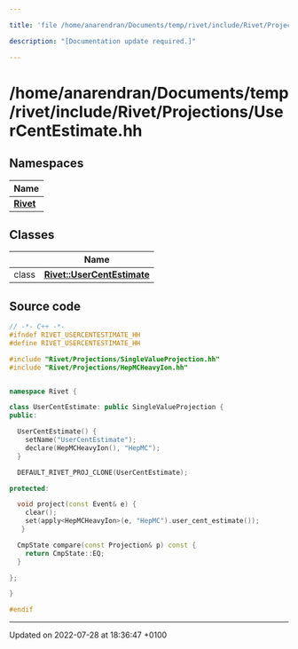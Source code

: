 ```yaml
---

title: 'file /home/anarendran/Documents/temp/rivet/include/Rivet/Projections/UserCentEstimate.hh'

description: "[Documentation update required.]"

---
```


# /home/anarendran/Documents/temp/rivet/include/Rivet/Projections/UserCentEstimate.hh



## Namespaces

| Name           |
| -------------- |
| **[Rivet](/documentation/code/namespaces/namespacerivet/)**  |

## Classes

|                | Name           |
| -------------- | -------------- |
| class | **[Rivet::UserCentEstimate](/documentation/code/classes/classrivet_1_1usercentestimate/)**  |




## Source code

```cpp
// -*- C++ -*-
#ifndef RIVET_USERCENTESTIMATE_HH
#define RIVET_USERCENTESTIMATE_HH

#include "Rivet/Projections/SingleValueProjection.hh"
#include "Rivet/Projections/HepMCHeavyIon.hh"


namespace Rivet {

class UserCentEstimate: public SingleValueProjection {
public:

  UserCentEstimate() {
    setName("UserCentEstimate");
    declare(HepMCHeavyIon(), "HepMC");
  }

  DEFAULT_RIVET_PROJ_CLONE(UserCentEstimate);

protected:

  void project(const Event& e) {
    clear();
    set(apply<HepMCHeavyIon>(e, "HepMC").user_cent_estimate());
   }

  CmpState compare(const Projection& p) const {
    return CmpState::EQ;
  }

};

}

#endif
```


-------------------------------

Updated on 2022-07-28 at 18:36:47 +0100
